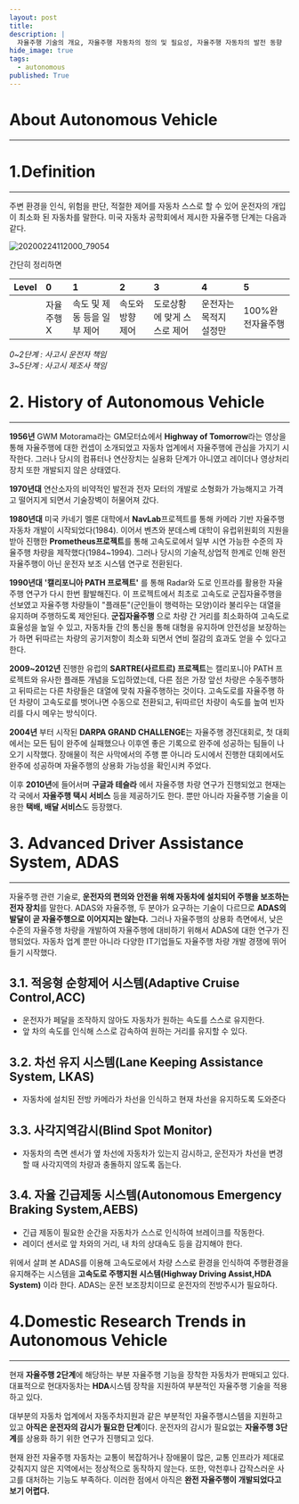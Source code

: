 ```yaml
---
layout: post
title: 
description: |
  자율주행 기술의 개요, 자율주행 자동차의 정의 및 필요성, 자율주행 자동차의 발전 동향
hide_image: true
tags:
  - autonomous
published: True
---
```


# About Autonomous Vehicle
* * *
# 1.Definition
* * *
주변 환경을 인식, 위험을 판단, 적절한 제어를 자동차 스스로 할 수 있어 운전자의 개입이 최소화 된 자동차를 말한다.
미국 자동차 공학회에서 제시한 자율주행 단계는 다음과 같다. 

![20200224112000_79054](https://user-images.githubusercontent.com/69246778/124425112-0f3d1080-dda3-11eb-973b-72884e6135c3.png)

간단히 정리하면

|Level| 0 | 1 | 2 | 3 | 4 | 5 |
|:----|:--|:--|:--|:--|:--|:--|
|	  |자율주행X|속도 및 제동 등을 일부 제어|속도와 방향 제어|도로상황에 맞게 스스로 제어|운전자는 목적지 설정만|100%완전자율주행|

_0~2단계 : 사고시 운전자 책임_  
_3~5단계 : 사고시 제조사 책임_



# 2. History of Autonomous Vehicle
* * *
**1956년** GWM Motorama라는 GM모터쇼에서 **Highway of Tomorrow**라는 영상을 통해 자율주행에 대한 컨셉이 소개되었고 자동차 업계에서 자율주행에 관심을 가지기 시작한다.
그러나 당시의 컴퓨터나 연산장치는 실용화 단계가 아니였고 레이더나 영상처리장치 또한 개발되지 않은 상태였다.


**1970년대** 연산소자의 비약적인 발전과 전자 모터의 개발로 소형화가 가능해지고 가격고 떨어지게 되면서 기술장벽이 허물어져 갔다.

**1980년대** 미국 카네기 멜론 대학에서 **NavLab**프로젝트를 통해 카메라 기반 자율주행 자동차 개발이 시작되었다(1984). 이어서 벤츠와 분데스베 대학이 유럽위원회의 지원을 받아 진행한 **Prometheus프로젝트**를 통해 고속도로에서 일부 시연 가능한 수준의 자율주행 차량을 제작했다(1984~1994). 그러나 당시의 기술적,상업적 한계로 인해 완전자율주행이 아닌 운전자 보조 시스템 연구로 전환된다.

**1990년대** **'캘리포니아 PATH 프로젝트'** 를 통해 Radar와 도로 인프라를 활용한 자율주행 연구가 다시 한번 활발해진다. 이 프로젝트에서 최초로 고속도로 군집자율주행을 선보였고 자율주행 차량들이 "플래툰"(군인들이 행력하는 모양)이라 불리우는 대열을 유지하며 주행하도록 제안된다. 
**군집자율주행** 으로 차량 간 거리를 최소화하여 고속도로 효율성을 높일 수 있고, 자동차들 간의 통신을 통해 대형을 유지하며 안전성을 보장하는가 하면 뒤따르는 차량의 공기저항이 최소화 되면서 연비 절감의 효과도 얻을 수 있다고 한다.

**2009~2012년** 진행한 유럽의 **SARTRE(사르트르) 프로젝트**는 캘리포니아 PATH 프로젝트와 유사한 플래툰 개념을 도입하였는데, 다른 점은 가장 앞선 차량은 수동주행하고 뒤따르는 다른 차량들은 대열에 맞춰 자율주행하는 것이다. 고속도로를 자율주행 하던 차량이 고속도로를 벗어나면 수동으로 전환되고, 뒤따르던 차량이 속도를 높여 빈자리를 다시 메우는 방식이다. 

**2004년** 부터 시작된 **DARPA GRAND CHALLENGE**는 자율주행 경진대회로, 첫 대회에서는 모든 팀이 완주에 실패했으나 이후엔 좋은 기록으로 완주에 성공하는 팀들이 나오기 시작했다. 장애물이 적은 사막에서의 주행 뿐 아니라 도시에서 진행한 대회에서도 완주에 성공하며 자율주행의 상용화 가능성을 확인시켜 주었다. 

이후 **2010년**에 들어서며 **구글과 테슬라** 에서 자율주행 차량 연구가 진행되었고 현재는 각 국에서 **자율주행 택시 서비스** 등을 제공하기도 한다. 뿐만 아니라 자율주행 기술을 이용한 **택배, 배달 서비스**도 등장했다. 



# 3. Advanced Driver Assistance System, ADAS
* * *
자율주행 관련 기술로, **운전자의 편의와 안전을 위해 자동차에 설치되어 주행을 보조하는 전자 장치**를 말한다. 
ADAS와 자율주행, 두 분야가 요구하는 기술이 다르므로 **ADAS의 발달이 곧 자율주행으로 이어지지는 않는다.**
그러나 자율주행의 상용화 측면에서, 낮은 수준의 자율주행 차량을 개발하여 자율주행에 대비하기 위해서 ADAS에 대한 연구가 진행되었다. 자동차 업계 뿐만 아니라 다양한 IT기업들도 자율주행 차량 개발 경쟁에 뛰어들기 시작했다.
## 3.1. 적응형 순항제어 시스템(Adaptive Cruise Control,ACC)
  - 운전자가 페달을 조작하지 않아도 자동차가 원하는 속도를 스스로 유지한다.
  - 앞 차의 속도를 인식해 스스로 감속하여 원하는 거리를 유지할 수 있다.
## 3.2. 차선 유지 시스템(Lane Keeping Assistance System, LKAS)
  - 자동차에 설치된 전방 카메라가 차선을 인식하고 현재 차선을 유지하도록 도와준다
## 3.3. 사각지역감시(Blind Spot Monitor)
  - 자동차의 측면 센서가 옆 차선에 자동차가 있는지 감시하고, 운전자가 차선을 변경할 때 사각지역의 차량과 충돌하지 않도록 돕는다.    
## 3.4. 자율 긴급제동 시스템(Autonomous Emergency Braking System,AEBS)
  - 긴급 제동이 필요한 순간을 자동차가 스스로 인식하여 브레이크를 작동한다. 
  - 레이더 센서로 앞 차와의 거리, 내 차의 상대속도 등을 감지해야 한다.

위에서 살펴 본 ADAS를 이용해 고속도로에서 차량 스스로 환경을 인식하여 주행환경을 유지해주는 시스템을 **고속도로 주행지원 시스템(Highway Driving Assist,HDA System)** 이라 한다. ADAS는 운전 보조장치이므로 운전자의 전방주시가 필요하다.



# 4.Domestic Research Trends in Autonomous Vehicle
* * *
현재 **자율주행 2단계**에 해당하는 부분 자율주행 기능을 장착한 자동차가 판매되고 있다. 대표적으로 현대자동차는 **HDA**시스템 장착을 지원하여 부분적인 자율주행 기술을 적용하고 있다. 

대부분의 자동차 업계에서 자동주차지원과 같은 부분적인 자율주행시스템을 지원하고 있고 **아직은 운전자의 감시가 필요한 단계**이다. 운전자의 감시가 필요없는 **자율주행 3단계**를 상용화 하기 위한 연구가 진행되고 있다.

현재 완전 자율주행 자동차는 교통이 복잡하거나 장애물이 많은, 교통 인프라가 제대로 갖춰지지 않은 지역에서는 정상적으로 동작하지 않는다. 또한, 악천후나 갑작스러운 사고를 대처하는 기능도 부족하다. 이러한 점에서 아직은 **완전 자율주행이 개발되었다고 보기 어렵다.**

